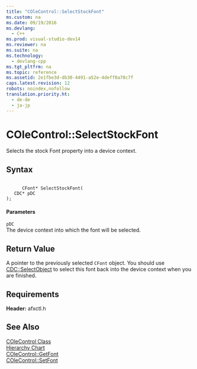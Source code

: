 ```yaml
---
title: "COleControl::SelectStockFont"
ms.custom: na
ms.date: 09/19/2016
ms.devlang: 
  - C++
ms.prod: visual-studio-dev14
ms.reviewer: na
ms.suite: na
ms.technology: 
  - devlang-cpp
ms.tgt_pltfrm: na
ms.topic: reference
ms.assetid: 2e1fbe3d-db30-4491-a52e-4deff0a70c7f
caps.latest.revision: 12
robots: noindex,nofollow
translation.priority.ht: 
  - de-de
  - ja-jp
---
```

# COleControl::SelectStockFont
Selects the stock Font property into a device context.  
  
## Syntax  
  
```  
  
      CFont* SelectStockFont(  
   CDC* pDC   
);  
```  
  
#### Parameters  
 `pDC`  
 The device context into which the font will be selected.  
  
## Return Value  
 A pointer to the previously selected `CFont` object. You should use [CDC::SelectObject](../vs140/CDC--SelectObject.md) to select this font back into the device context when you are finished.  
  
## Requirements  
 **Header:** afxctl.h  
  
## See Also  
 [COleControl Class](../vs140/COleControl-Class.md)   
 [Hierarchy Chart](../vs140/Hierarchy-Chart.md)   
 [COleControl::GetFont](../vs140/COleControl--GetFont.md)   
 [COleControl::SetFont](../vs140/COleControl--SetFont.md)